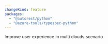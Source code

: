 ```yaml
---
changeKind: feature
packages:
  - "@autorest/python"
  - "@azure-tools/typespec-python"
---
```


Improve user experience in multi clouds scenario
